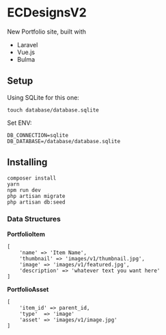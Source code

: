 # ECDesignsV2

New Portfolio site, built with

- Laravel 
- Vue.js
- Bulma

## Setup

Using SQLite for this one:

```
touch database/database.sqlite
```

Set ENV:
```
DB_CONNECTION=sqlite
DB_DATABASE=/database/database.sqlite
```


## Installing

```
composer install
yarn
npm run dev
php artisan migrate
php artisan db:seed
```


### Data Structures

**PortfolioItem**
```
[
    'name' => 'Item Name',
    'thumbnail' => 'images/v1/thumbnail.jpg',
    'image' => 'images/v1/featured.jpg',
    'description' => 'whatever text you want here'
]
```


**PortfolioAsset**
```
[
    'item_id' => parent_id,
    'type'  => 'image'
    'asset' => 'images/v1/image.jpg'
]
```

